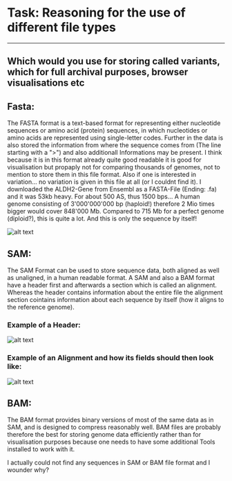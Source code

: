 # Task: Reasoning for the use of different file types
---
## Which would you use for storing called variants, which for full archival purposes, browser visualisations etc

## Fasta:
The FASTA format is a text-based format for representing either nucleotide sequences or amino acid (protein) sequences, in which nucleotides or amino acids are represented using single-letter codes. Further in the data is also stored the information from where the sequence comes from (The line starting with a ">") and also additionall Informations may be present.
I think because it is in this format already quite good readable it is good for visualisation but propaply not for comparing thousands of genomes, not to mention to store them in this file format. Also if one is interested in variation... no variation is given in this file at all (or I couldnt find it).
I downloaded the ALDH2-Gene from Ensembl as a FASTA-File (Ending: .fa) and it was 53kb heavy. For about 500 AS, thus 1500 bps... A human genome consisting of 3'000'000'000 bp (haploid!) therefore 2 Mio times bigger would cover 848'000 Mb. Compared to 715 Mb for a perfect genome (diploid?), this is quite a lot. And this is only the sequence by itself!

![alt text](https://github.com/compbiozurich/UZH-BIO392/blob/master/course-results/2020/Jerome-Sepin/FASTA_ALDH2.png)

## SAM:
The SAM Format can be used to store sequence data, both aligned as well as unaligned, in a human readable format.
A SAM and also a BAM format have a header first and afterwards a section which is called an alignment. Whereas the header contains information about the entire file the alignment section cointains information about each sequence by itself (how it aligns to the reference genome).

### Example of a Header:
![alt text](https://github.com/compbiozurich/UZH-BIO392/blob/master/course-results/2020/Jerome-Sepin/Header_Example.png)
### Example of an Alignment and how its fields should then look like:
![alt text](https://github.com/compbiozurich/UZH-BIO392/blob/master/course-results/2020/Jerome-Sepin/Alignment_Example.png)

## BAM:

The BAM format provides binary versions of most of the same data as in SAM, and is designed to compress reasonably well. BAM files are probably therefore the best for storing genome data efficiently rather than for visualisation purposes because one needs to have some additional Tools installed to work with it.

I actually could not find any sequences in SAM or BAM file format and I wounder why?
